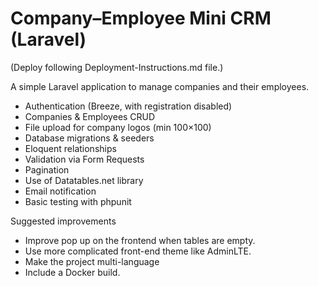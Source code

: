 # Company–Employee Mini CRM (Laravel)
(Deploy following Deployment-Instructions.md file.)


A simple Laravel application to manage companies and their employees.

* Authentication (Breeze, with registration disabled)
* Companies & Employees CRUD
* File upload for company logos (min 100×100)
* Database migrations & seeders
* Eloquent relationships
* Validation via Form Requests
* Pagination
* Use of Datatables.net library
* Email notification
* Basic testing with phpunit



Suggested improvements

* Improve pop up on the frontend when tables are empty.
* Use more complicated front-end theme like AdminLTE.
* Make the project multi-language
* Include a Docker build.
